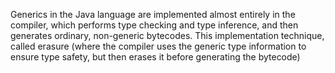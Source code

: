 Generics in the Java language are implemented almost entirely in the compiler, which performs type checking and type inference, and then generates ordinary, non-generic bytecodes. This implementation technique, called erasure (where the compiler uses the generic type information to ensure type safety, but then erases it before generating the bytecode)
